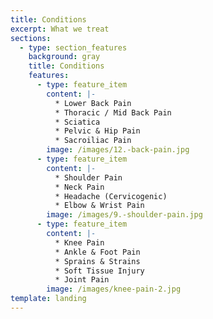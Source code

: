 ```yaml
---
title: Conditions
excerpt: What we treat
sections:
  - type: section_features
    background: gray
    title: Conditions
    features:
      - type: feature_item
        content: |-
          * Lower Back Pain
          * Thoracic / Mid Back Pain
          * Sciatica
          * Pelvic & Hip Pain
          * Sacroiliac Pain
        image: /images/12.-back-pain.jpg
      - type: feature_item
        content: |-
          * Shoulder Pain
          * Neck Pain
          * Headache (Cervicogenic)
          * Elbow & Wrist Pain
        image: /images/9.-shoulder-pain.jpg
      - type: feature_item
        content: |-
          * Knee Pain
          * Ankle & Foot Pain
          * Sprains & Strains
          * Soft Tissue Injury
          * Joint Pain
        image: /images/knee-pain-2.jpg
template: landing
---
```

